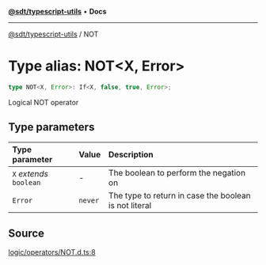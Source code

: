 [**@sdt/typescript-utils**](../README.md) • **Docs**

***

[@sdt/typescript-utils](../globals.md) / NOT

# Type alias: NOT\<X, Error\>

```ts
type NOT<X, Error>: If<X, false, true, Error>;
```

Logical NOT operator

## Type parameters

| Type parameter | Value | Description |
| :------ | :------ | :------ |
| `X` *extends* `boolean` | - | The boolean to perform the negation on |
| `Error` | `never` | The type to return in case the boolean is not literal |

## Source

[logic/operators/NOT.d.ts:8](https://github.com/sylvaindethier/typescript-utils/blob/fc923b9b8f624519a4e708a123084592ab3d1c55/types/logic/operators/NOT.d.ts#L8)
